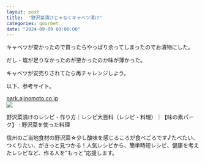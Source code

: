 ```yaml
---
layout: post
title:  "野沢菜漬けじゃなくキャベツ漬け"
categories: gourmet
date: "2024-09-09 00:00:00"
---
```


キャベツが安かったので買ったらやっぱり余ってしまったのでお漬物にした。

だし・塩が足りなかったのが悪かったのか味が薄かった。

キャベツが安売りされてたら再チャレンジしよう。

以下、参考サイト。


<div class="card">
  <a href="https://park.ajinomoto.co.jp/recipe/card/707217/"></a>
  <div class="card__header">
    <a href="https://park.ajinomoto.co.jp/recipe/card/707217/">park.ajinomoto.co.jp</a>
  </div>
  <div class="card__image">
    <img src="https://park.ajinomoto.co.jp/wp-content/uploads/2018/03/707217.jpeg">
  </div>
  <div class="card__title">
    <p>野沢菜漬けのレシピ・作り方｜レシピ大百科（レシピ・料理）｜【味の素パーク】 : 野沢菜を使った料理</p>
  </div>
  <div class="card__description">
    <p>信州のご当地食材の野沢菜☆少し酸味を感じるころが食べごろです♪たべたい、つくりたい、がきっと見つかる！人気レシピから、簡単時短レシピ、健康を考えたレシピなど、作る人を”もっと”応援します。</p>
  </div>
</div>

